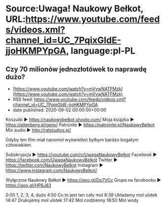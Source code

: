 # Source:Uwaga! Naukowy Bełkot, URL:https://www.youtube.com/feeds/videos.xml?channel_id=UC_7PqixGIdE-jjoHKMPYpGA, language:pl-PL

## Czy 70 milionów jednozłotówek to naprawdę dużo?
 - [https://www.youtube.com/watch?v=mVvwNATFMzk](https://www.youtube.com/watch?v=mVvwNATFMzk)
 - RSS feed: https://www.youtube.com/feeds/videos.xml?channel_id=UC_7PqixGIdE-jjoHKMPYpGA
 - date published: 2020-09-02 00:00:00+00:00

Koszulki ► https://naukowybelkot.shoplo.com/
Moja książka ► https://altenberg.pl/geny/
Patronite ► https://patronite.pl/NaukowyBelkot 
Mix audio ► http://ratstudios.pl/

Gdyby ten film miał nanomol wyświetleń byłbym bardzo bogatym człowiekiem.

Subskrypcja ► https://youtube.com/c/UwagaNaukowyBelkot
Facebook ► https://facebook.com/UwagaNaukowyBelkot
Twitter ► https://twitter.com/NaukowyBelkot
Instagram ► https://www.instagram.com/NaukowyBelkot/

Wyłącznie Naukowy Bełkot ► https://goo.gl/Do7VCc
Grupa na facebooku ► https://goo.gl/HP8J83

0:00 1, 2, 3, 4, dużo
4:50 Co to jest ten cały mol
8:39 Układamy mol ulotek
14:47 Drukujemy mol ulotek
17:42 Mol codzienny
18:50 Mol wody

